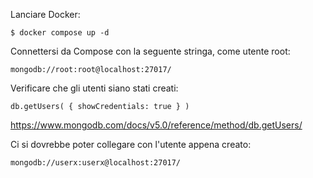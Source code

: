 Lanciare Docker:

	$ docker compose up -d
	
Connettersi da Compose con la seguente stringa, come utente root:

	mongodb://root:root@localhost:27017/
	
Verificare che gli utenti siano stati creati:
	
	db.getUsers( { showCredentials: true } )	
	
https://www.mongodb.com/docs/v5.0/reference/method/db.getUsers/	

Ci si dovrebbe poter collegare con l'utente appena creato:
	
	mongodb://userx:userx@localhost:27017/